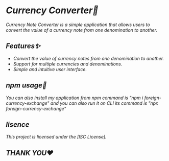 <i>
<h1>Currency Converter💱</h1>

Currency Note Converter is a simple application that allows users to convert the value of a currency note from one denomination to another.

## Features✨

- Convert the value of currency notes from one denomination to another.
- Support for multiple currencies and denominations.
- Simple and intuitive user interface.

<h2> npm usage🎯</h2>
<p> You can also install my application  from npm command is "npm i foreign-currency-exchange" and you can also run it on CLI its command is "npx foreign-currency-exchange"</p>

<h2>lisence</h2>
<p> This project is licensed under the [ISC License].</p>

<H2>THANK YOU❤️</H2>
</i>
